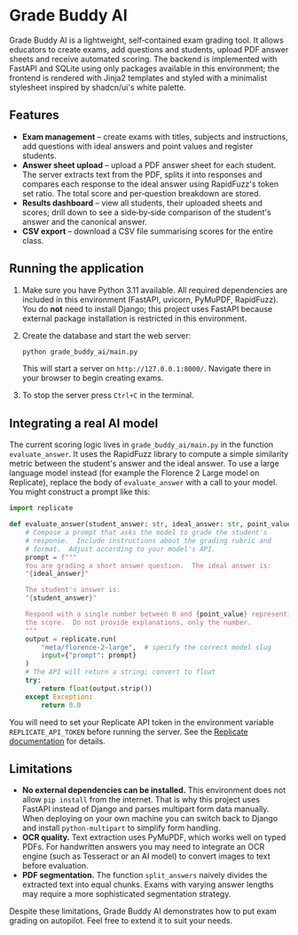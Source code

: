 # Grade Buddy AI

Grade Buddy AI is a lightweight, self‑contained exam grading tool.  It
allows educators to create exams, add questions and students, upload
PDF answer sheets and receive automated scoring.  The backend is
implemented with FastAPI and SQLite using only packages available in
this environment; the frontend is rendered with Jinja2 templates and
styled with a minimalist stylesheet inspired by shadcn/ui's white
palette.

## Features

* **Exam management** – create exams with titles, subjects and
  instructions, add questions with ideal answers and point values and
  register students.
* **Answer sheet upload** – upload a PDF answer sheet for each
  student.  The server extracts text from the PDF, splits it into
  responses and compares each response to the ideal answer using
  RapidFuzz's token set ratio.  The total score and per‑question
  breakdown are stored.
* **Results dashboard** – view all students, their uploaded sheets
  and scores; drill down to see a side‑by‑side comparison of the
  student's answer and the canonical answer.
* **CSV export** – download a CSV file summarising scores for the
  entire class.

## Running the application

1.  Make sure you have Python 3.11 available.  All required
    dependencies are included in this environment (FastAPI, uvicorn,
    PyMuPDF, RapidFuzz).  You do **not** need to install Django; this
    project uses FastAPI because external package installation is
    restricted in this environment.
2.  Create the database and start the web server:

    ```bash
    python grade_buddy_ai/main.py
    ```

    This will start a server on `http://127.0.0.1:8000/`.  Navigate
    there in your browser to begin creating exams.

3.  To stop the server press `Ctrl+C` in the terminal.

## Integrating a real AI model

The current scoring logic lives in `grade_buddy_ai/main.py` in the
function `evaluate_answer`.  It uses the RapidFuzz library to compute
a simple similarity metric between the student's answer and the ideal
answer.  To use a large language model instead (for example the
Florence 2 Large model on Replicate), replace the body of
`evaluate_answer` with a call to your model.  You might construct a
prompt like this:

```python
import replicate

def evaluate_answer(student_answer: str, ideal_answer: str, point_value: float) -> float:
    # Compose a prompt that asks the model to grade the student's
    # response.  Include instructions about the grading rubric and
    # format.  Adjust according to your model's API.
    prompt = f"""
    You are grading a short answer question.  The ideal answer is:
    "{ideal_answer}"

    The student's answer is:
    "{student_answer}"

    Respond with a single number between 0 and {point_value} representing
    the score.  Do not provide explanations, only the number.
    """
    output = replicate.run(
        "meta/florence-2-large",  # specify the correct model slug
        input={"prompt": prompt}
    )
    # The API will return a string; convert to float
    try:
        return float(output.strip())
    except Exception:
        return 0.0
```

You will need to set your Replicate API token in the environment
variable `REPLICATE_API_TOKEN` before running the server.  See the
[Replicate documentation](https://replicate.com) for details.

## Limitations

* **No external dependencies can be installed.**  This environment
  does not allow `pip install` from the internet.  That is why this
  project uses FastAPI instead of Django and parses multipart form data
  manually.  When deploying on your own machine you can switch back
  to Django and install `python-multipart` to simplify form handling.
* **OCR quality.**  Text extraction uses PyMuPDF, which works well on
  typed PDFs.  For handwritten answers you may need to integrate an
  OCR engine (such as Tesseract or an AI model) to convert images to
  text before evaluation.
* **PDF segmentation.**  The function `split_answers` naively divides
  the extracted text into equal chunks.  Exams with varying answer
  lengths may require a more sophisticated segmentation strategy.

Despite these limitations, Grade Buddy AI demonstrates how to put
exam grading on autopilot.  Feel free to extend it to suit your
needs.
